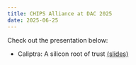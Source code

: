 ```yaml
---
title: CHIPS Alliance at DAC 2025
date: 2025-06-25
---
```


Check out the presentation below: 
- Caliptra: A silicon root of trust [(slides)](https://docs.google.com/presentation/d/1YlP7Abr1D3zo5J9jo8BkHzWy-RHaqGmG/edit?slide=id.p1#slide=id.p1)

